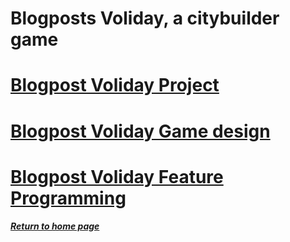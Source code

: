 # Blogposts Voliday, a citybuilder game

# [Blogpost Voliday Project](https://sosolamojo.github.io/voliday_folder/blogpost_voliday_project)

# [Blogpost Voliday Game design](https://sosolamojo.github.io/voliday_folder/blogpost_voliday_2)

# [Blogpost Voliday Feature Programming](https://sosolamojo.github.io/voliday_folder/blogpost_voliday_3)



##### [Return to home page](https://sosolamojo.github.io/)



